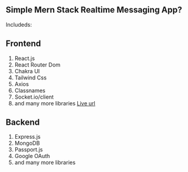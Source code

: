## Simple Mern Stack Realtime Messaging App?

Includeds:

## Frontend

1. React.js
2. React Router Dom
3. Chakra UI
4. Tailwind Css
5. Axios
6. Classnames
7. Socket.io/client
8. and many more libraries
   [Live url](https://kothabarta.vercel.app/)

## Backend

1. Express.js
2. MongoDB
3. Passport.js
4. Google OAuth
5. and many more libraries
